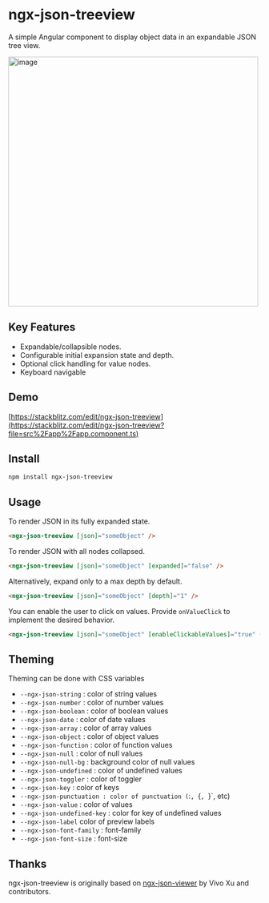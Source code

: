 # ngx-json-treeview

A simple Angular component to display object data in an expandable JSON tree view.

<img width="499" alt="image" src="https://github.com/user-attachments/assets/2750774b-fe02-415d-89ed-ce02249868a0" />

## Key Features

- Expandable/collapsible nodes.
- Configurable initial expansion state and depth.
- Optional click handling for value nodes.
- Keyboard navigable

## Demo

[https://stackblitz.com/edit/ngx-json-treeview](https://stackblitz.com/edit/ngx-json-treeview?file=src%2Fapp%2Fapp.component.ts)

## Install

```bash
npm install ngx-json-treeview
```

## Usage

To render JSON in its fully expanded state.

```html
<ngx-json-treeview [json]="someObject" />
```

To render JSON with all nodes collapsed.

```html
<ngx-json-treeview [json]="someObject" [expanded]="false" />
```

Alternatively, expand only to a max depth by default.

```html
<ngx-json-treeview [json]="someObject" [depth]="1" />
```

You can enable the user to click on values. Provide `onValueClick` to implement
the desired behavior.

```html
<ngx-json-treeview [json]="someObject" [enableClickableValues]="true" (onValueClick)="onValueClick($event)" />
```

## Theming

Theming can be done with CSS variables

- `--ngx-json-string` : color of string values
- `--ngx-json-number` : color of number values
- `--ngx-json-boolean` : color of boolean values
- `--ngx-json-date` : color of date values
- `--ngx-json-array` : color of array values
- `--ngx-json-object` : color of object values
- `--ngx-json-function` : color of function values
- `--ngx-json-null` : color of null values
- `--ngx-json-null-bg` : background color of null values
- `--ngx-json-undefined` : color of undefined values
- `--ngx-json-toggler` : color of toggler
- `--ngx-json-key` : color of keys
- `--ngx-json-punctuation : color of punctuation (`:`, `{`, `}`, etc)
- `--ngx-json-value` : color of values
- `--ngx-json-undefined-key` : color for key of undefined values
- `--ngx-json-label` color of preview labels
- `--ngx-json-font-family` : font-family
- `--ngx-json-font-size` : font-size

## Thanks

ngx-json-treeview is originally based on
[ngx-json-viewer](https://github.com/hivivo/ngx-json-viewer) by Vivo Xu and contributors.
